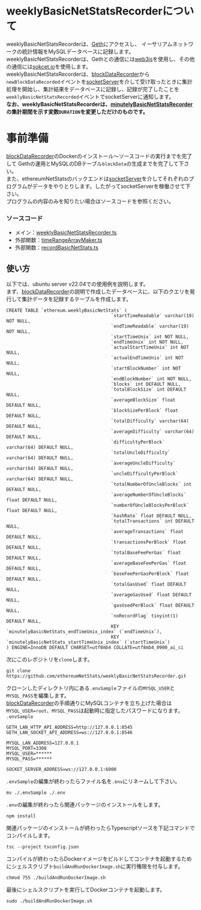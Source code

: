 # weeklyBasicNetStatsRecorderについて
weeklyBasicNetStatsRecorderは、[Geth](https://github.com/ethereum/go-ethereum)にアクセスし、
イーサリアムネットワークの統計情報をMySQLデータベースに記録します。  
weeklyBasicNetStatsRecorderは、Gethとの通信には[web3js](https://github.com/web3/web3.js)を使用し、その他の通信には[sokcet.io](https://socket.io/)を使用します。  
weeklyBasicNetStatsRecorderは、[blockDataRecorder](https://github.com/ethereumNetStats/blockDataRecorder)から`newBlockDataRecorded`イベントを[socketServer](https://github.com/ethereumNetStats/socketServer)を介して受け取ったときに集計処理を開始し、集計結果をデータベースに記録し、記録が完了したことを`weeklyBasicNetStatsRecorded`イベントでsocketServerに通知します。  
**なお、weeklyBasicNetStatsRecorderは、[minutelyBasicNetStatsRecorder](https://github.com/ethereumNetStats/minutelyBasicNetStatsRecorder)の集計期間を示す変数`DURATION`を変更しただけのものです。**  

# 事前準備
[blockDataRecorder](https://github.com/ethereumNetStats/blockDataRecorder)のDockerのインストール〜ソースコードの実行までを完了して
Gethの運用とMySQLのDBテーブル`blockData`の生成までを完了して下さい。  
また、ethereumNetStatsのバックエンドは[socketServer](https://github.com/ethereumNetStats/socketServer)を介してそれぞれのプログラムがデータをやりとりします。したがってsocketServerを稼働させて下さい。  
プログラムの内容のみを知りたい場合はソースコードを参照ください。

### ソースコード
- メイン：[weeklyBasicNetStatsRecorder.ts](https://github.com/ethereumNetStats/weeklyBasicNetStatsRecorder/blob/main/weeklyBasicNetStatsRecorder.ts)
- 外部関数：[timeRangeArrayMaker.ts](https://github.com/ethereumNetStats/weeklyBasicNetStatsRecorder/blob/main/externalFunctions/timeRangeArrayMaker.ts)
- 外部関数：[recordBasicNetStats.ts](https://github.com/ethereumNetStats/weeklyBasicNetStatsRecorder/blob/main/externalFunctions/recordBasicNetStats.ts)

## 使い方
以下では、ubuntu server v22.04での使用例を説明します。  
まず、[blockDataRecorder](https://github.com/ethereumNetStats/blockDataRecorder)の説明で作成したデータベースに、以下のクエリを発行して集計データを記録するテーブルを作成します。
```mysql
CREATE TABLE `ethereum.weeklyBasicNetStats` (
                                       `startTimeReadable` varchar(19) NOT NULL,
                                       `endTimeReadable` varchar(19) NOT NULL,
                                       `startTimeUnix` int NOT NULL,
                                       `endTimeUnix` int NOT NULL,
                                       `actualStartTimeUnix` int NOT NULL,
                                       `actualEndTimeUnix` int NOT NULL,
                                       `startBlockNumber` int NOT NULL,
                                       `endBlockNumber` int NOT NULL,
                                       `blocks` int DEFAULT NULL,
                                       `totalBlockSize` int DEFAULT NULL,
                                       `averageBlockSize` float DEFAULT NULL,
                                       `blockSizePerBlock` float DEFAULT NULL,
                                       `totalDifficulty` varchar(64) DEFAULT NULL,
                                       `averageDifficulty` varchar(64) DEFAULT NULL,
                                       `difficultyPerBlock` varchar(64) DEFAULT NULL,
                                       `totalUncleDifficulty` varchar(64) DEFAULT NULL,
                                       `averageUncleDifficulty` varchar(64) DEFAULT NULL,
                                       `uncleDifficultyPerBlock` varchar(64) DEFAULT NULL,
                                       `totalNumberOfUncleBlocks` int DEFAULT NULL,
                                       `averageNumberOfUncleBlocks` float DEFAULT NULL,
                                       `numberOfUncleBlocksPerBlock` float DEFAULT NULL,
                                       `hashRate` float DEFAULT NULL,
                                       `totalTransactions` int DEFAULT NULL,
                                       `averageTransactions` float DEFAULT NULL,
                                       `transactionsPerBlock` float DEFAULT NULL,
                                       `totalBaseFeePerGas` float DEFAULT NULL,
                                       `averageBaseFeePerGas` float DEFAULT NULL,
                                       `baseFeePerGasPerBlock` float DEFAULT NULL,
                                       `totalGasUsed` float DEFAULT NULL,
                                       `averageGasUsed` float DEFAULT NULL,
                                       `gasUsedPerBlock` float DEFAULT NULL,
                                       `noRecordFlag` tinyint(1) DEFAULT NULL,
                                       KEY `minutelyBasicNetStats_endTimeUnix_index` (`endTimeUnix`),
                                       KEY `minutelyBasicNetStats_startTimeUnix_index` (`startTimeUnix`)
) ENGINE=InnoDB DEFAULT CHARSET=utf8mb4 COLLATE=utf8mb4_0900_ai_ci
```
次にこのレポジトリを`clone`します。
```shell
git clone https://github.com/ethereumNetStats/weeklyBasicNetStatsRecorder.git
```
クローンしたディレクトリ内にある`.envSample`ファイルの`MYSQL_USER`と`MYSQL_PASS`を編集します。  
[blockDataRecorder](https://github.com/ethereumNetStats/blockDataRecorder)の手順通りにMySQLコンテナを立ち上げた場合は`MYSQL_USER=root`、`MYSQL_PASS`は起動時に指定したパスワードになります。  
`.envSample`
```
GETH_LAN_HTTP_API_ADDRESS=http://127.0.0.1:8545
GETH_LAN_SOCKET_API_ADDRESS=ws://127.0.0.1:8546

MYSQL_LAN_ADDRESS=127.0.0.1
MYSQL_PORT=3308
MYSQL_USER=******
MYSQL_PASS=******

SOCKET_SERVER_ADDRESS=ws://127.0.0.1:6000
```
`.envSample`の編集が終わったらファイル名を`.env`にリネームして下さい。
```shell
mv ./.envSample ./.env 
```
`.env`の編集が終わったら関連パッケージのインストールをします。
```shell
npm install
```
関連パッケージのインストールが終わったらTypescriptソースを下記コマンドでコンパイルします。
```shell
tsc --project tsconfig.json
```
コンパイルが終わったらDockerイメージをビルドしてコンテナを起動するためにシェルスクリプト`buildAndRunDockerImage.sh`に実行権限を付与します。
```shell
chmod 755 ./buildAndRunDockerImage.sh
```
最後にシェルスクリプトを実行してDockerコンテナを起動します。
```shell
sudo ./buildAndRunDockerImage.sh
```
